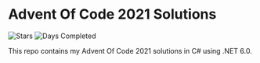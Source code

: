 ﻿# Advent Of Code 2021 Solutions

![Stars](https://img.shields.io/badge/stars%40⭐-40-yellow)
![Days Completed](https://img.shields.io/badge/days%20completed-20-green)

This repo contains my Advent Of Code 2021 solutions in C# using .NET 6.0.
